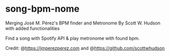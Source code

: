 # song-bpm-nome

Merging José M. Pérez's BPM finder and Metronome By Scott W. Hudson with added functionalities

Find a song with Spotify API & play metronome with found bpm.

Credit: @https://jmperezperez.com and @https://github.com/scottwhudson
